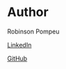 # Author

Robinson Pompeu 

[LinkedIn](https://www.linkedin.com/in/robinsonpompeu/) 

[GitHub](https://github.com/robinsonpompeu)